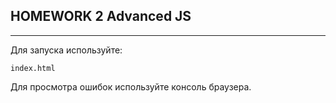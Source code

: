## HOMEWORK 2 Advanced JS

<hr>

Для запуска используйте:

```
index.html

```

Для просмотра ошибок используйте консоль браузера.
